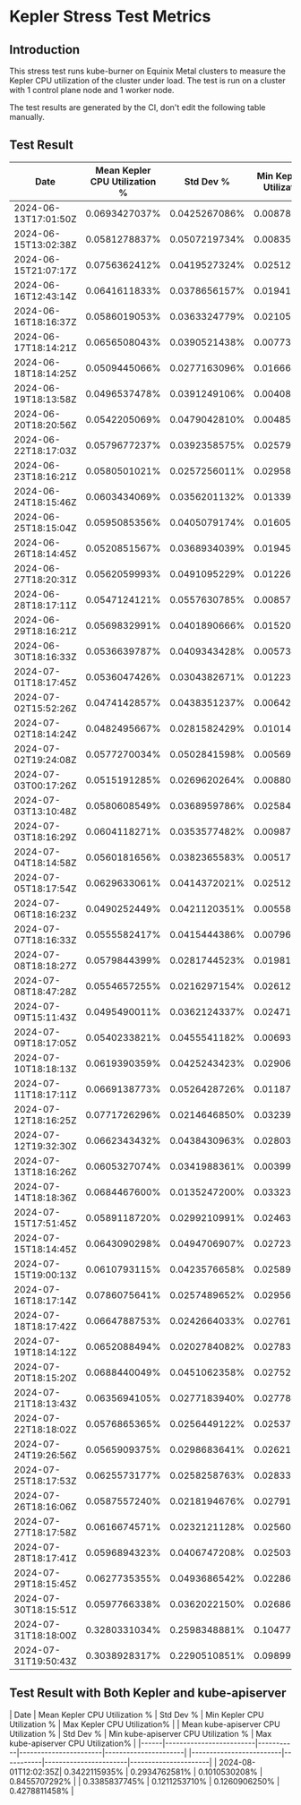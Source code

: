 # Kepler Stress Test Metrics

## Introduction

This stress test runs kube-burner on Equinix Metal clusters to measure the Kepler CPU utilization of the cluster under load. The test is run on a cluster with 1 control plane node and 1 worker node. 

The test results are generated by the CI, don't edit the following table manually.
## Test Result

| Date | Mean Kepler CPU Utilization % | Std Dev % | Min Kepler CPU Utilization % | Max Kepler CPU Utilization% |
|------|-------------------------|-----------|-----------------------|----------------------|
|  2024-06-13T17:01:50Z| 0.0693427037% | 0.0425267086% | 0.0087871880% | 0.1295548958% |
|  2024-06-15T13:02:38Z| 0.0581278837% | 0.0507219734% | 0.0083529167% | 0.1554536458% |
|  2024-06-15T21:07:17Z| 0.0756362412% | 0.0419527324% | 0.0251281250% | 0.1325830208% |
|  2024-06-16T12:43:14Z| 0.0641611833% | 0.0378656157% | 0.0194138136% | 0.1176043750% |
|  2024-06-16T18:16:37Z| 0.0586019053% | 0.0363324779% | 0.0210513542% | 0.1239604167% |
|  2024-06-17T18:14:21Z| 0.0656508043% | 0.0390521438% | 0.0077338714% | 0.1133325000% |
|  2024-06-18T18:14:25Z| 0.0509445066% | 0.0277163096% | 0.0166646875% | 0.0795264583% |
|  2024-06-19T18:13:58Z| 0.0496537478% | 0.0391249106% | 0.0040856250% | 0.1175260102% |
|  2024-06-20T18:20:56Z| 0.0542205069% | 0.0479042810% | 0.0048518750% | 0.1358073958% |
|  2024-06-22T18:17:03Z| 0.0579677237% | 0.0392358575% | 0.0257903058% | 0.1260796875% |
|  2024-06-23T18:16:21Z| 0.0580501021% | 0.0257256011% | 0.0295889427% | 0.0936893750% |
|  2024-06-24T18:15:46Z| 0.0603434069% | 0.0356201132% | 0.0133944184% | 0.1157655208% |
|  2024-06-25T18:15:04Z| 0.0595085356% | 0.0405079174% | 0.0160525807% | 0.1215878125% |
|  2024-06-26T18:14:45Z| 0.0520851567% | 0.0368934039% | 0.0194530208% | 0.1151481250% |
|  2024-06-27T18:20:31Z| 0.0562059993% | 0.0491095229% | 0.0122606053% | 0.1410567708% |
|  2024-06-28T18:17:11Z| 0.0547124121% | 0.0557630785% | 0.0085715502% | 0.1473282292% |
|  2024-06-29T18:16:21Z| 0.0569832991% | 0.0401890666% | 0.0152019026% | 0.1250589583% |
|  2024-06-30T18:16:33Z| 0.0536639787% | 0.0409343428% | 0.0057340895% | 0.1237475000% |
|  2024-07-01T18:17:45Z| 0.0536047426% | 0.0304382671% | 0.0122398167% | 0.0924819792% |
|  2024-07-02T15:52:26Z| 0.0474142857% | 0.0438351237% | 0.0064296873% | 0.1288800000% |
|  2024-07-02T18:14:24Z| 0.0482495667% | 0.0281582429% | 0.0101419262% | 0.0894510417% |
|  2024-07-02T19:24:08Z| 0.0577270034% | 0.0502841598% | 0.0056960783% | 0.1483384375% |
|  2024-07-03T00:17:26Z| 0.0515191285% | 0.0269620264% | 0.0088087496% | 0.0770627083% |
|  2024-07-03T13:10:48Z| 0.0580608549% | 0.0368959786% | 0.0258498958% | 0.1144395833% |
|  2024-07-03T18:16:29Z| 0.0604118271% | 0.0353577482% | 0.0098720225% | 0.1056429167% |
|  2024-07-04T18:14:58Z| 0.0560181656% | 0.0382365583% | 0.0051752083% | 0.1108045833% |
|  2024-07-05T18:17:54Z| 0.0629633061% | 0.0414372021% | 0.0251212500% | 0.1229333333% |
|  2024-07-06T18:16:23Z| 0.0490252449% | 0.0421120351% | 0.0055869553% | 0.1210386458% |
|  2024-07-07T18:16:33Z| 0.0555582417% | 0.0415444386% | 0.0079672742% | 0.1274829167% |
|  2024-07-08T18:18:27Z| 0.0579844399% | 0.0281744523% | 0.0198199750% | 0.0887045833% |
|  2024-07-08T18:47:28Z| 0.0554657255% | 0.0216297154% | 0.0261224055% | 0.0837429167% |
|  2024-07-09T15:11:43Z| 0.0495490011% | 0.0362124337% | 0.0247104167% | 0.1169460417% |
|  2024-07-09T18:17:05Z| 0.0540233821% | 0.0455541182% | 0.0069318380% | 0.1280732292% |
|  2024-07-10T18:18:13Z| 0.0619390359% | 0.0425243423% | 0.0290659375% | 0.1267686458% |
|  2024-07-11T18:17:11Z| 0.0669138773% | 0.0526428726% | 0.0118711458% | 0.1428793750% |
|  2024-07-12T18:16:25Z| 0.0771726296% | 0.0214646850% | 0.0323965625% | 0.1150451316% |
|  2024-07-12T19:32:30Z| 0.0662343432% | 0.0438430963% | 0.0280360172% | 0.1327715625% |
|  2024-07-13T18:16:26Z| 0.0605327074% | 0.0341988361% | 0.0039960417% | 0.0950811458% |
|  2024-07-14T18:18:36Z| 0.0684467600% | 0.0135247200% | 0.0332334839% | 0.0807369792% |
|  2024-07-15T17:51:45Z| 0.0589118720% | 0.0299210991% | 0.0246363542% | 0.0994637500% |
|  2024-07-15T18:14:45Z| 0.0643090298% | 0.0494706907% | 0.0272344792% | 0.1275511458% |
|  2024-07-15T19:00:13Z| 0.0610793115% | 0.0423576658% | 0.0258938795% | 0.1249840625% |
|  2024-07-16T18:17:14Z| 0.0786075641% | 0.0257489652% | 0.0295684375% | 0.1239560721% |
|  2024-07-18T18:17:42Z| 0.0664788753% | 0.0242664033% | 0.0276169792% | 0.0993579273% |
|  2024-07-19T18:14:12Z| 0.0652088494% | 0.0202784082% | 0.0278373958% | 0.0931692708% |
|  2024-07-20T18:15:20Z| 0.0688440049% | 0.0451062358% | 0.0275210417% | 0.1342433333% |
|  2024-07-21T18:13:43Z| 0.0635694105% | 0.0277183940% | 0.0277841529% | 0.1026055208% |
|  2024-07-22T18:18:02Z| 0.0576865365% | 0.0256449122% | 0.0253767708% | 0.0807036458% |
|  2024-07-24T19:26:56Z| 0.0565909375% | 0.0298683641% | 0.0262197917% | 0.1052242708% |
|  2024-07-25T18:17:53Z| 0.0625573177% | 0.0258258763% | 0.0283356250% | 0.0879193750% |
|  2024-07-26T18:16:06Z| 0.0587557240% | 0.0218194676% | 0.0279130208% | 0.0850127083% |
|  2024-07-27T18:17:58Z| 0.0616674571% | 0.0232121128% | 0.0256045833% | 0.0814554167% |
|  2024-07-28T18:17:41Z| 0.0596894323% | 0.0406747208% | 0.0250392708% | 0.1208093750% |
|  2024-07-29T18:15:45Z| 0.0627735355% | 0.0493686542% | 0.0228619792% | 0.1275668750% |
|  2024-07-30T18:15:51Z| 0.0597766338% | 0.0362022150% | 0.0268627083% | 0.1115745833% |
|  2024-07-31T18:18:00Z| 0.3280331034% | 0.2598348881% | 0.1047738542% | 0.7660132292% |
|  2024-07-31T19:50:43Z| 0.3038928317% | 0.2290510851% | 0.0989960417% | 0.7025782292% |

## Test Result with Both Kepler and kube-apiserver
| Date | Mean Kepler CPU Utilization % | Std Dev % | Min Kepler CPU Utilization % | Max Kepler CPU Utilization% | | Mean kube-apiserver CPU Utilization % | Std Dev % | Min kube-apiserver CPU Utilization % | Max kube-apiserver CPU Utilization% |
|------|-------------------------|-----------|-----------------------|----------------------| |-------------------------|-----------|-----------------------|----------------------| 
|  2024-08-01T12:02:35Z| 0.3422115935% | 0.2934762581% | 0.1010530208% | 0.8455707292% | | 0.3385837745% | 0.1211253710% | 0.1260906250% | 0.4278811458% |

